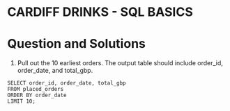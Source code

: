 # CARDIFF DRINKS - SQL BASICS



# Question and Solutions

1. Pull out the 10 earliest orders. The output table should include order_id, order_date, and total_gbp.

```
SELECT order_id, order_date, total_gbp
FROM placed_orders
ORDER BY order_date
LIMIT 10;
```

